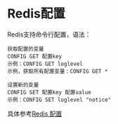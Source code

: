 # Redis配置

Redis支持命令行配置，语法：

```shell
获取配置的变量
CONFIG GET 配置key
示例：CONFIG GET loglevel
示例，获取所有配置变量：CONFIG GET *

设置新的变量
CONFIG SET 配置key 配置value
示例：CONFIG SET loglevel "notice"
```

具体参考[Redis 配置](http://www.runoob.com/redis/redis-conf.html)

